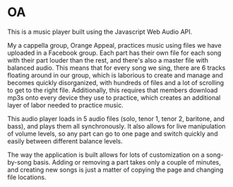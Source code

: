 # OA

This is a music player built using the Javascript Web Audio API.

My a cappella group, Orange Appeal, practices music using files we have uploaded in a Facebook group. Each part has their own file for each song with their part louder than the rest, and there's also a master file with balanced audio. This means that for every song we sing, there are 6 tracks floating around in our group, which is laborious to create and manage and becomes quickly disorganized, with hundreds of files and a lot of scrolling to get to the right file. Additionally, this requires that members download mp3s onto every device they use to practice, which creates an additional layer of labor needed to practice music.

This audio player loads in 5 audio files (solo, tenor 1, tenor 2, baritone, and bass), and plays them all synchronously. It also allows for live manipulation of volume levels, so any part can go to one page and switch quickly and easily between different balance levels.

The way the application is built allows for lots of customization on a song-by-song basis. Adding or removing a part takes only a couple of minutes, and creating new songs is just a matter of copying the page and changing file locations.
